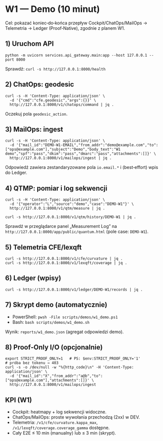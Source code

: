 <!--
+-------------------------------------------------------------+
|                          CERTEUS                            |
+-------------------------------------------------------------+
| FILE: docs/runbooks/w1_demo.md                             |
| ROLE: Runbook (W1 Demo).                                     |
| PLIK: docs/runbooks/w1_demo.md                             |
| ROLA: Runbook (Demo tygodnia 1).                             |
+-------------------------------------------------------------+
-->

# W1 — Demo (10 minut)

Cel: pokazać koniec‑do‑końca przepływ Cockpit/ChatOps/MailOps → Telemetria → Ledger (Proof‑Native), zgodnie z planem W1.

## 1) Uruchom API

```
python -m uvicorn services.api_gateway.main:app --host 127.0.0.1 --port 8000
```

Sprawdź: `curl -s http://127.0.0.1:8000/health`

## 2) ChatOps: geodesic

```
curl -s -H 'Content-Type: application/json' \
  -d '{"cmd":"cfe.geodesic","args":{}}' \
  http://127.0.0.1:8000/v1/chatops/command | jq .
```

Oczekuj pola `geodesic_action`.

## 3) MailOps: ingest

```
curl -s -H 'Content-Type: application/json' \
  -d '{"mail_id":"DEMO-W1-EMAIL","from_addr":"demo@example.com","to":["ops@example.com"],"subject":"Demo","body_text":"W1 demo","spf":"pass","dkim":"pass","dmarc":"pass","attachments":[]}' \
  http://127.0.0.1:8000/v1/mailops/ingest | jq .
```

Odpowiedź zawiera zestandaryzowane pola `io.email.*` i (best‑effort) wpis do Ledger.

## 4) QTMP: pomiar i log sekwencji

```
curl -s -H 'Content-Type: application/json' \
  -d '{"operator":"L","source":"demo","case":"DEMO-W1"}' \
  http://127.0.0.1:8000/v1/qtm/measure | jq .

curl -s http://127.0.0.1:8000/v1/qtm/history/DEMO-W1 | jq .
```

Sprawdź w przeglądarce panel „Measurement Log” na `http://127.0.0.1:8000/app/public/quantum.html` (pole case: `DEMO-W1`).

## 5) Telemetria CFE/lexqft

```
curl -s http://127.0.0.1:8000/v1/cfe/curvature | jq .
curl -s http://127.0.0.1:8000/v1/lexqft/coverage | jq .
```

## 6) Ledger (wpisy)

```
curl -s http://127.0.0.1:8000/v1/ledger/DEMO-W1/records | jq .
```

## 7) Skrypt demo (automatycznie)

- PowerShell: `pwsh -File scripts/demos/w1_demo.ps1`
- Bash: `bash scripts/demos/w1_demo.sh`

Wynik: `reports/w1_demo.json` (agregat odpowiedzi demo).

## 8) Proof‑Only I/O (opcjonalnie)

```
export STRICT_PROOF_ONLY=1   # PS: $env:STRICT_PROOF_ONLY='1'
# próba bez tokenu → 403
curl -s -o /dev/null -w "%{http_code}\n" -H 'Content-Type: application/json' \
  -d '{"mail_id":"X","from_addr":"a@b","to":["ops@example.com"],"attachments":[]}' \
  http://127.0.0.1:8000/v1/mailops/ingest
```

## KPI (W1)

- Cockpit: heatmapy + log sekwencji widoczne.
- ChatOps/MailOps: proste wywołania przechodzą (2xx) w DEV.
- Telemetria: `/v1/cfe/curvature.kappa_max`, `/v1/lexqft/coverage.coverage_gamma` dostępne.
- Cały E2E ≤ 10 min (manualny) lub ≤ 3 min (skrypt). 

